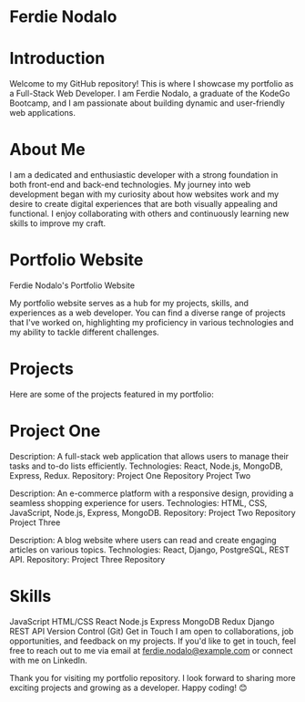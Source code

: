 # Ferdie Nodalo

# Introduction
Welcome to my GitHub repository! This is where I showcase my portfolio as a Full-Stack Web Developer. I am Ferdie Nodalo, a graduate of the KodeGo Bootcamp, and I am passionate about building dynamic and user-friendly web applications.

# About Me
I am a dedicated and enthusiastic developer with a strong foundation in both front-end and back-end technologies. My journey into web development began with my curiosity about how websites work and my desire to create digital experiences that are both visually appealing and functional. I enjoy collaborating with others and continuously learning new skills to improve my craft.

# Portfolio Website
Ferdie Nodalo's Portfolio Website

My portfolio website serves as a hub for my projects, skills, and experiences as a web developer. You can find a diverse range of projects that I've worked on, highlighting my proficiency in various technologies and my ability to tackle different challenges.

# Projects
Here are some of the projects featured in my portfolio:

# Project One

Description: A full-stack web application that allows users to manage their tasks and to-do lists efficiently.
Technologies: React, Node.js, MongoDB, Express, Redux.
Repository: Project One Repository
Project Two

Description: An e-commerce platform with a responsive design, providing a seamless shopping experience for users.
Technologies: HTML, CSS, JavaScript, Node.js, Express, MongoDB.
Repository: Project Two Repository
Project Three

Description: A blog website where users can read and create engaging articles on various topics.
Technologies: React, Django, PostgreSQL, REST API.
Repository: Project Three Repository
# Skills
JavaScript
HTML/CSS
React
Node.js
Express
MongoDB
Redux
Django
REST API
Version Control (Git)
Get in Touch
I am open to collaborations, job opportunities, and feedback on my projects. If you'd like to get in touch, feel free to reach out to me via email at ferdie.nodalo@example.com or connect with me on LinkedIn.

Thank you for visiting my portfolio repository. I look forward to sharing more exciting projects and growing as a developer. Happy coding! 😊
